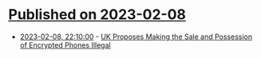 # [Published on 2023-02-08](index.md)

* [2023-02-08, 22:10:00](https://it.slashdot.org/story/23/02/08/227256/uk-proposes-making-the-sale-and-possession-of-encrypted-phones-illegal?utm_source=rss1.0mainlinkanon&utm_medium=feed) - [UK Proposes Making the Sale and Possession of Encrypted Phones Illegal](https://it.slashdot.org/story/23/02/08/227256/uk-proposes-making-the-sale-and-possession-of-encrypted-phones-illegal?utm_source=rss1.0mainlinkanon&utm_medium=feed)
